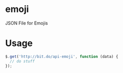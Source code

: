 # emoji
JSON File for Emojis

# Usage
```js
$.get('http://bit.do/api-emoji', function (data) {
  // do stuff
});
```
